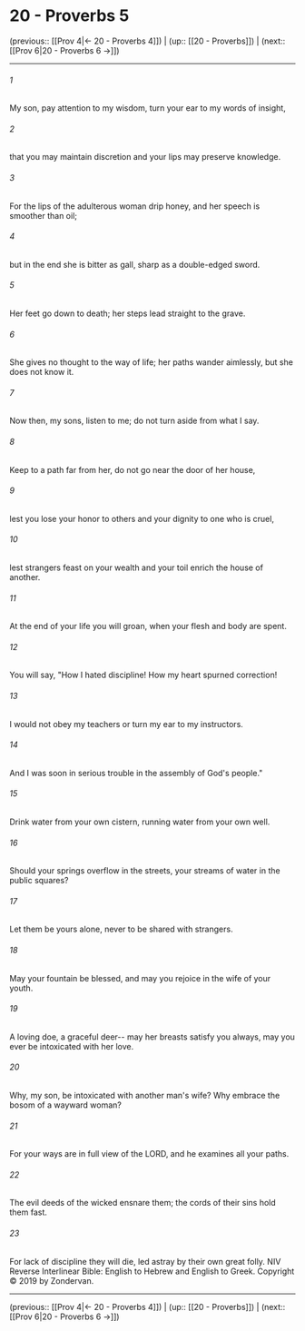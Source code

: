 # 20 - Proverbs 5

(previous:: [[Prov 4|← 20 - Proverbs 4]]) | (up:: [[20 - Proverbs]]) | (next:: [[Prov 6|20 - Proverbs 6 →]])

***


###### 1 
My son, pay attention to my wisdom, turn your ear to my words of insight, 

###### 2 
that you may maintain discretion and your lips may preserve knowledge. 

###### 3 
For the lips of the adulterous woman drip honey, and her speech is smoother than oil; 

###### 4 
but in the end she is bitter as gall, sharp as a double-edged sword. 

###### 5 
Her feet go down to death; her steps lead straight to the grave. 

###### 6 
She gives no thought to the way of life; her paths wander aimlessly, but she does not know it. 

###### 7 
Now then, my sons, listen to me; do not turn aside from what I say. 

###### 8 
Keep to a path far from her, do not go near the door of her house, 

###### 9 
lest you lose your honor to others and your dignity to one who is cruel, 

###### 10 
lest strangers feast on your wealth and your toil enrich the house of another. 

###### 11 
At the end of your life you will groan, when your flesh and body are spent. 

###### 12 
You will say, "How I hated discipline! How my heart spurned correction! 

###### 13 
I would not obey my teachers or turn my ear to my instructors. 

###### 14 
And I was soon in serious trouble in the assembly of God's people." 

###### 15 
Drink water from your own cistern, running water from your own well. 

###### 16 
Should your springs overflow in the streets, your streams of water in the public squares? 

###### 17 
Let them be yours alone, never to be shared with strangers. 

###### 18 
May your fountain be blessed, and may you rejoice in the wife of your youth. 

###### 19 
A loving doe, a graceful deer-- may her breasts satisfy you always, may you ever be intoxicated with her love. 

###### 20 
Why, my son, be intoxicated with another man's wife? Why embrace the bosom of a wayward woman? 

###### 21 
For your ways are in full view of the LORD, and he examines all your paths. 

###### 22 
The evil deeds of the wicked ensnare them; the cords of their sins hold them fast. 

###### 23 
For lack of discipline they will die, led astray by their own great folly. NIV Reverse Interlinear Bible: English to Hebrew and English to Greek. Copyright © 2019 by Zondervan.

***

(previous:: [[Prov 4|← 20 - Proverbs 4]]) | (up:: [[20 - Proverbs]]) | (next:: [[Prov 6|20 - Proverbs 6 →]])
